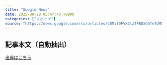 ```yaml
---
title: "Google News"
date: 2025-09-28 05:47:43 +0900
categories: ["スポーツ"]
source: "https://news.google.com/rss/articles/CBMif0FVX3lxTFBUSGhTeTdMUVdLdUQ4RVYweTlzLXFYZkQ4NmZOc1F1WnpLVDFkblRpTmppNmdxMWpmTmJobVpVU004NXZRTHItX0thWVllYUIycGlSTFhuS0lzdXYzbzFmTjlUWjUzT2ljZ3VubFZlcklWd0FmckVuNGtKUXFpN00?oc=5"
---
```


## 記事本文（自動抽出）
<body class="y0K44d EA71Tc" id="readabilityBody"></body>

[出典はこちら](https://news.google.com/rss/articles/CBMif0FVX3lxTFBUSGhTeTdMUVdLdUQ4RVYweTlzLXFYZkQ4NmZOc1F1WnpLVDFkblRpTmppNmdxMWpmTmJobVpVU004NXZRTHItX0thWVllYUIycGlSTFhuS0lzdXYzbzFmTjlUWjUzT2ljZ3VubFZlcklWd0FmckVuNGtKUXFpN00?oc=5)
